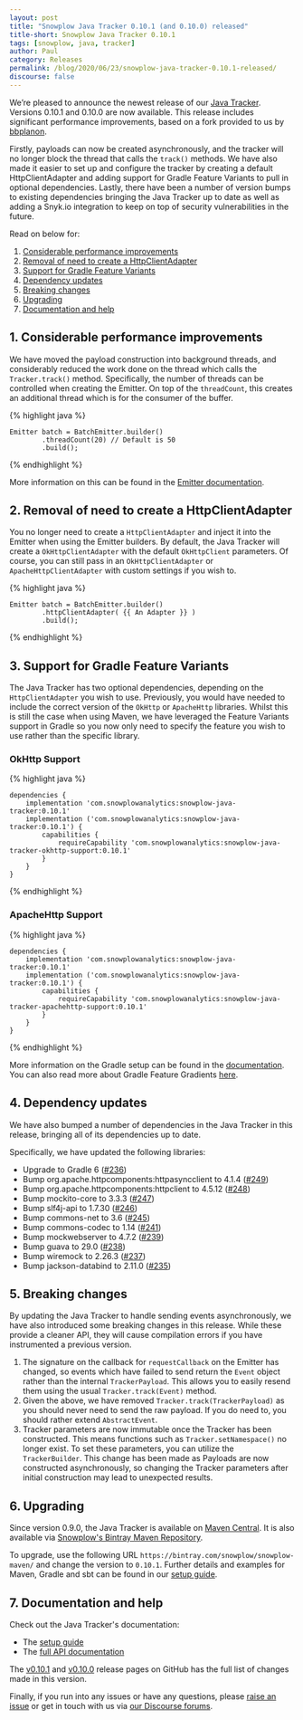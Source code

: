 ```yaml
---
layout: post
title: "Snowplow Java Tracker 0.10.1 (and 0.10.0) released"
title-short: Snowplow Java Tracker 0.10.1
tags: [snowplow, java, tracker]
author: Paul
category: Releases
permalink: /blog/2020/06/23/snowplow-java-tracker-0.10.1-released/
discourse: false
---
```


We’re pleased to announce the newest release of our [Java Tracker](https://github.com/snowplow/snowplow-java-tracker). Versions 0.10.1 and 0.10.0 are now available. This release includes significant performance improvements, based on a fork provided to us by [bbplanon](https://github.com/snowplow/snowplow-java-tracker/issues/222).

Firstly, payloads can now be created asynchronously, and the tracker will no longer block the thread that calls the `track()` methods. We have also made it easier to set up and configure the tracker by creating a default HttpClientAdapter and adding support for Gradle Feature Variants to pull in optional dependencies. Lastly, there have been a number of version bumps to existing dependencies bringing the Java Tracker up to date as well as adding a Snyk.io integration to keep on top of security vulnerabilities in the future.

Read on below for:

1. [Considerable performance improvements](#performance)
2. [Removal of need to create a HttpClientAdapter](#httpclientadapter)
3. [Support for Gradle Feature Variants](#gradle)
4. [Dependency updates](#updates)
5. [Breaking changes](#changes)
6. [Upgrading](#upgrade)
7. [Documentation and help](#doc)

<!--more-->

<h2 id="performance">1. Considerable performance improvements</h2>

We have moved the payload construction into background threads, and considerably reduced the work done on the thread which calls the `Tracker.track()` method. Specifically, the number of threads can be controlled when creating the Emitter. On top of the `threadCount`, this creates an additional thread which is for the consumer of the buffer.

{% highlight java %}
```
Emitter batch = BatchEmitter.builder()
        .threadCount(20) // Default is 50
        .build();
```
{% endhighlight %}

More information on this can be found in the [Emitter documentation](https://docs.snowplowanalytics.com/docs/collecting-data/collecting-from-own-applications/java-tracker/emitter/).

<h2 id="httpclientadapter">2. Removal of need to create a HttpClientAdapter</h2>

You no longer need to create a `HttpClientAdapter` and inject it into the Emitter when using the Emitter builders. By default, the Java Tracker will create a `OkHttpClientAdapter` with the default `OkHttpClient` parameters. Of course, you can still pass in an `OkHttpClientAdapter` or `ApacheHttpClientAdapter` with custom settings if you wish to.

{% highlight java %}
```
Emitter batch = BatchEmitter.builder()
        .httpClientAdapter( {{ An Adapter }} )
        .build();
```
{% endhighlight %}

<h2 id="gradle">3. Support for Gradle Feature Variants</h2>

The Java Tracker has two optional dependencies, depending on the `HttpClientAdapter` you wish to use. Previously, you would have needed to include the correct version of the `OkHttp` or `ApacheHttp` libraries. Whilst this is still the case when using Maven, we have leveraged the Feature Variants support in Gradle so you now only need to specify the feature you wish to use rather than the specific library.

<h3>OkHttp Support</h3>

{% highlight java %}
```
dependencies {
    implementation 'com.snowplowanalytics:snowplow-java-tracker:0.10.1'
    implementation ('com.snowplowanalytics:snowplow-java-tracker:0.10.1') {
        capabilities {
            requireCapability 'com.snowplowanalytics:snowplow-java-tracker-okhttp-support:0.10.1'
        }
    }
}
```
{% endhighlight %}

<h3>ApacheHttp Support</h3>

{% highlight java %}
```
dependencies {
    implementation 'com.snowplowanalytics:snowplow-java-tracker:0.10.1'
    implementation ('com.snowplowanalytics:snowplow-java-tracker:0.10.1') {
        capabilities {
            requireCapability 'com.snowplowanalytics:snowplow-java-tracker-apachehttp-support:0.10.1'
        }
    }
}
```
{% endhighlight %}

More information on the Gradle setup can be found in the [documentation](https://docs.snowplowanalytics.com/docs/collecting-data/collecting-from-own-applications/java-tracker/setup/#Gradle). You can also read more about Gradle Feature Gradients [here](https://docs.gradle.org/6.5/userguide/feature_variants.html).

<h2 id="updates">4. Dependency updates</h2>

We have also bumped a number of dependencies in the Java Tracker in this release, bringing all of its dependencies up to date.

Specifically, we have updated the following libraries:
* Upgrade to Gradle 6 ([#236](https://github.com/snowplow/snowplow-java-tracker/issues/236))
* Bump org.apache.httpcomponents:httpasyncclient to 4.1.4 ([#249](https://github.com/snowplow/snowplow-java-tracker/issues/249))
* Bump org.apache.httpcomponents:httpclient to 4.5.12 ([#248](https://github.com/snowplow/snowplow-java-tracker/issues/248))
* Bump mockito-core to 3.3.3 ([#247](https://github.com/snowplow/snowplow-java-tracker/issues/247))
* Bump slf4j-api to 1.7.30 ([#246](https://github.com/snowplow/snowplow-java-tracker/issues/246))
* Bump commons-net to 3.6 ([#245](https://github.com/snowplow/snowplow-java-tracker/issues/245))
* Bump commons-codec to 1.14 ([#241](https://github.com/snowplow/snowplow-java-tracker/issues/241))
* Bump mockwebserver to 4.7.2 ([#239](https://github.com/snowplow/snowplow-java-tracker/issues/239))
* Bump guava to 29.0 ([#238](https://github.com/snowplow/snowplow-java-tracker/issues/238))
* Bump wiremock to 2.26.3 ([#237](https://github.com/snowplow/snowplow-java-tracker/issues/237))
* Bump jackson-databind to 2.11.0 ([#235](https://github.com/snowplow/snowplow-java-tracker/issues/235))

<h2 id="changes">5. Breaking changes</h2>

By updating the Java Tracker to handle sending events asynchronously, we have also introduced some breaking changes in this release. While these provide a cleaner API, they will cause compilation errors if you have instrumented a previous version.
1. The signature on the callback for `requestCallback` on the Emitter has changed, so events which have failed to send return the `Event` object rather than the internal `TrackerPayload`. This allows you to easily resend them using the usual `Tracker.track(Event)` method.
2. Given the above, we have removed `Tracker.track(TrackerPayload)` as you should never need to send the raw payload. If you do need to, you should rather extend `AbstractEvent`.
3. Tracker parameters are now immutable once the Tracker has been constructed. This means functions such as `Tracker.setNamespace()` no longer exist. To set these parameters, you can utilize the `TrackerBuilder`. This change has been made as Payloads are now constructed asynchronously, so changing the Tracker parameters after initial construction may lead to unexpected results.

<h2 id="upgrade">6. Upgrading</h2>

Since version 0.9.0, the Java Tracker is available on [Maven Central](https://search.maven.org/artifact/com.snowplowanalytics/snowplow-java-tracker). It is also available via [Snowplow's Bintray Maven Repository](https://bintray.com/snowplow/snowplow-maven/snowplow-java-tracker).

To upgrade, use the following URL `https://bintray.com/snowplow/snowplow-maven/` and change the version to `0.10.1`.
Further details and examples for Maven, Gradle and sbt can be found in our [setup guide](https://github.com/snowplow/snowplow/wiki/Java-Tracker-Setup#3-setup).

<h2 id="doc">7. Documentation and help</h2>

Check out the Java Tracker's documentation:

* The [setup guide](https://github.com/snowplow/snowplow/wiki/Java-Tracker-Setup)
* The [full API documentation](https://github.com/snowplow/snowplow/wiki/Java-Tracker)

The [v0.10.1](https://github.com/snowplow/snowplow-java-tracker/releases/tag/0.10.1) and [v0.10.0](https://github.com/snowplow/snowplow-java-tracker/releases/tag/0.10.0) release pages on GitHub has the full list of changes made in this version.

Finally, if you run into any issues or have any questions, please
[raise an issue](https://github.com/snowplow/snowplow-java-tracker/issues) or get in touch with us via [our Discourse forums](https://discourse.snowplowanalytics.com/).
